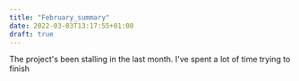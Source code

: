 ```yaml
---
title: "February_summary"
date: 2022-03-03T13:17:55+01:00
draft: true
---
```


The project's been stalling in the last month. I've spent a lot of time trying to finish 